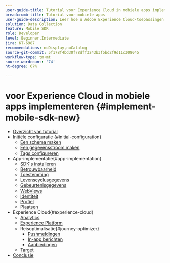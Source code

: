 ```yaml
---
user-guide-title: Tutorial voor Experience Cloud in mobiele apps implementeren
breadcrumb-title: Tutorial voor mobiele apps
user-guide-description: Leer hoe u Adobe Experience Cloud-toepassingen kunt implementeren in mobiele apps met Experience Platform Mobile SDK.
solution: Data Collection
feature: Mobile SDK
role: Developer
level: Beginner,Intermediate
jira: KT-6987
recommendations: noDisplay,noCatalog
source-git-commit: 5f178f4bd30f78dff3243b3f5bd2f9d11c308045
workflow-type: tm+mt
source-wordcount: '74'
ht-degree: 67%

---
```



#  voor Experience Cloud in mobiele apps implementeren {#implement-mobile-sdk-new}

+ [Overzicht van tutorial](overview.md)
+ Initiële configuratie {#initial-configuration}
   + [Een schema maken](create-schema.md)
   + [Een gegevensstroom maken](create-datastream.md)
   + [Tags configureren](configure-tags.md)
+ App-implementatie{#app-implementation}
   + [SDK&#39;s installeren](install-sdks.md)
   + [Betrouwbaarheid](assurance.md)
   + [Toestemming](consent.md)
   + [Levenscyclusgegevens](lifecycle-data.md)
   + [Gebeurtenisgegevens](events.md)
   + [WebViews](web-views.md)
   + [Identiteit](identity.md)
   + [Profiel](profile.md)
   + [Plaatsen](places.md)
+ Experience Cloud{#experience-cloud}
   + [Analytics](analytics.md)
   + [Experience Platform](platform.md)
   + Reisoptimalisatie{#journey-optimizer}
      + [Pushmeldingen](journey-optimizer-push.md)
      + [In-app berichten](journey-optimizer-inapp.md)
      + [Aanbiedingen](journey-optimizer-offers.md)
   + [Target](target.md)
+ [Conclusie](conclusion.md)

